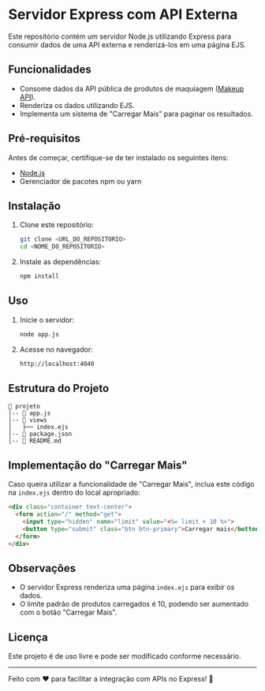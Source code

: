 # Servidor Express com API Externa

Este repositório contém um servidor Node.js utilizando Express para consumir dados de uma API externa e renderizá-los em uma página EJS.

## Funcionalidades

- Consome dados da API pública de produtos de maquiagem ([Makeup API](https://makeup-api.herokuapp.com/)).
- Renderiza os dados utilizando EJS.
- Implementa um sistema de "Carregar Mais" para paginar os resultados.

## Pré-requisitos

Antes de começar, certifique-se de ter instalado os seguintes itens:

- [Node.js](https://nodejs.org/)
- Gerenciador de pacotes npm ou yarn

## Instalação

1. Clone este repositório:

   ```sh
   git clone <URL_DO_REPOSITORIO>
   cd <NOME_DO_REPOSITORIO>
   ```

2. Instale as dependências:

   ```sh
   npm install
   ```

## Uso

1. Inicie o servidor:

   ```sh
   node app.js
   ```

2. Acesse no navegador:

   ```sh
   http://localhost:4040
   ```

## Estrutura do Projeto

```
📁 projeto
│-- 📄 app.js
│-- 📂 views
│   ├── index.ejs
│-- 📄 package.json
│-- 📄 README.md
```

## Implementação do "Carregar Mais"

Caso queira utilizar a funcionalidade de "Carregar Mais", inclua este código na `index.ejs` dentro do local apropriado:

```html
<div class="container text-center">
  <form action="/" method="get">
    <input type="hidden" name="limit" value="<%= limit + 10 %>">
    <button type="submit" class="btn btn-primary">Carregar mais</button>
  </form>
</div>
```

## Observações

- O servidor Express renderiza uma página `index.ejs` para exibir os dados.
- O limite padrão de produtos carregados é 10, podendo ser aumentado com o botão "Carregar Mais".

## Licença

Este projeto é de uso livre e pode ser modificado conforme necessário.

---

Feito com ❤️ para facilitar a integração com APIs no Express! 🚀

